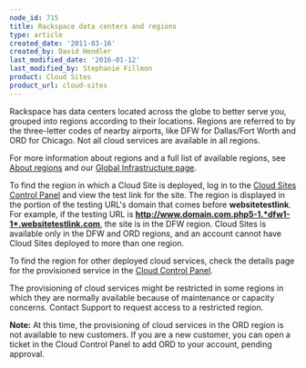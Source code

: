 ```yaml
---
node_id: 715
title: Rackspace data centers and regions
type: article
created_date: '2011-03-16'
created_by: David Hendler
last_modified_date: '2016-01-12'
last_modified_by: Stephanie Fillmon
product: Cloud Sites
product_url: cloud-sites
---
```


Rackspace has data centers located across the globe to better serve you,
grouped into regions according to their locations. Regions are referred
to by the three-letter codes of nearby airports, like DFW for
Dallas/Fort Worth and ORD for Chicago. <span>Not all cloud services are
available in all regions.</span>

For more information about regions and a full list of available regions,
see [About
regions](/how-to/about-regions) and our [Global
Infrastructure page](http://www.rackspace.com/about/datacenters/).

To find the region in which a Cloud Site is deployed, log in to the
[Cloud Sites Control Panel](https://manage.rackspacecloud.com/) and view
the test link for the site. The region is displayed in the portion of
the testing URL's domain that comes before **websitetestlink**. For
example, if the testing URL is
**http://www.domain.com.php5-1.*dfw1-1*.websitetestlink.com**, the site
is in the DFW region. Cloud Sites is available only in the DFW and ORD
regions, and an account cannot have Cloud Sites deployed to more than
one region.

To find the region for other deployed cloud services, check the details
page for the provisioned service in the [Cloud Control
Panel](https://mycloud.rackspace.com/)<span>.</span>

<span>The provisioning of cloud services might be restricted in some
regions in which they are normally available because of maintenance or
capacity concerns. Contact Support to request access to a restricted
region.</span>

**Note:** At this time, the provisioning of cloud services in the ORD
region is not available to new customers. If you are a new customer, you
can open a ticket in the Cloud Control Panel to add ORD to your account,
pending approval.


